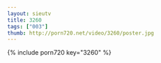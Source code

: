 ```yaml
--- 
layout: sieutv
title: 3260
tags: ["003"]
thumb: http://porn720.net/video/3260/poster.jpg
---
```

{% include porn720 key="3260" %} 
